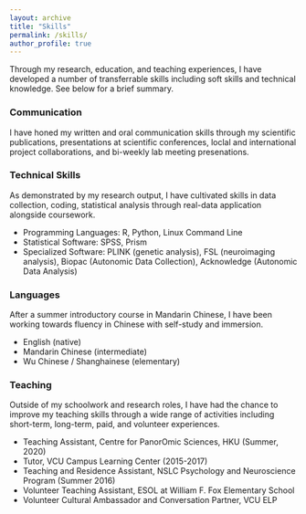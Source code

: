 ```yaml
---
layout: archive
title: "Skills"
permalink: /skills/
author_profile: true
---
```


Through my research, education, and teaching experiences, I have developed a number of transferrable skills including soft skills and technical knowledge. See below for a brief summary.



### Communication

I have honed my written and oral communication skills through my scientific publications, presentations at scientific conferences, loclal and international project collaborations, and bi-weekly lab meeting presenations.

### Technical Skills

As demonstrated by my research output, I have cultivated skills in data collection, coding, statistical analysis through real-data application alongside coursework.

- Programming Languages: R, Python, Linux Command Line
- Statistical Software: SPSS, Prism
- Specialized Software: PLINK (genetic analysis), FSL (neuroimaging analysis), Biopac (Autonomic Data Collection), Acknowledge (Autonomic Data Analysis)

### Languages

After a summer introductory course in Mandarin Chinese, I have been working towards fluency in Chinese with self-study and immersion.

- English (native)
- Mandarin Chinese (intermediate)
- Wu Chinese / Shanghainese (elementary)

### Teaching

Outside of my schoolwork and research roles, I have had the chance to improve my teaching skills through a wide range of activities including short-term, long-term, paid, and volunteer experiences.

- Teaching Assistant, Centre for PanorOmic Sciences, HKU (Summer, 2020)
- Tutor, VCU Campus Learning Center (2015-2017)
- Teaching and Residence Assistant, NSLC Psychology and Neuroscience Program (Summer 2016)
- Volunteer Teaching Assistant, ESOL at William F. Fox Elementary School
- Volunteer Cultural Ambassador and Conversation Partner, VCU ELP